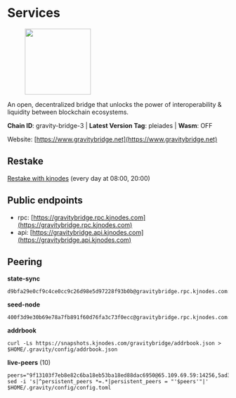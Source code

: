 # Services

<figure><img src="https://raw.githubusercontent.com/kj89/testnet_manuals/main/pingpub/logos/gravitybridge.png" width="150" alt=""><figcaption></figcaption></figure>

An open, decentralized bridge that unlocks the power of  interoperability & liquidity between blockchain ecosystems.

**Chain ID**: gravity-bridge-3 | **Latest Version Tag**: pleiades | **Wasm**: OFF

Website: [https://www.gravitybridge.net](https://www.gravitybridge.net)

## Restake

[Restake with kjnodes](https://restake.app/gravitybridge/gravityvaloper1nw3uavthnjwsgrrjzav2wdg9m0pw7k4fc7hvlz) (every day at 08:00, 20:00)
## Public endpoints

* rpc: [https://gravitybridge.rpc.kjnodes.com](https://gravitybridge.rpc.kjnodes.com)
* api: [https://gravitybridge.api.kjnodes.com](https://gravitybridge.api.kjnodes.com)

## Peering

**state-sync**

```
d9bfa29e0cf9c4ce0cc9c26d98e5d97228f93b0b@gravitybridge.rpc.kjnodes.com:26656
```

**seed-node**

```
400f3d9e30b69e78a7fb891f60d76fa3c73f0ecc@gravitybridge.rpc.kjnodes.com:26659
```

**addrbook**
```
curl -Ls https://snapshots.kjnodes.com/gravitybridge/addrbook.json > $HOME/.gravity/config/addrbook.json
```

**live-peers** (10)
```
peers="9f13103f7eb8e82c6ba18eb53ba18ed88dac6950@65.109.69.59:14256,5ad3fe86b1214e1f5c897d23a2863fb46bdfc1f7@185.16.38.165:14256,7cd0057e01f8aa985b650e94cf724375f6dff5f5@95.214.53.225:26676,5568cb9d7585c9b9d8b1685510c3ce6d2a465e8c@15.235.44.50:26656,572d417e11368f588d110efdeb7102a6a3c0752d@161.35.224.108:26656,7ba85ad424e6bc299668617f9e1281a391955e34@94.130.111.155:26657,782d0262283415af141497ac5f23c7262cac7b8f@46.4.79.183:26646,ef05d5aca4398f4b217b9bbf08729a1338c67eeb@142.132.193.186:36656,9c3beda36b4e6d0a14fcb4e1a7823bb5495bcb10@159.69.58.176:26656,d9bfa29e0cf9c4ce0cc9c26d98e5d97228f93b0b@144.76.163.233:26656"
sed -i 's|^persistent_peers *=.*|persistent_peers = "'$peers'"|' $HOME/.gravity/config/config.toml
```
